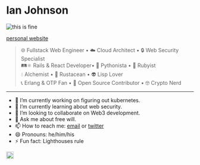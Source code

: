 # Ian Johnson

![this is fine](https://c.tenor.com/fKIG2kiLVPgAAAAM/this-is-fine-its-fine.gif)

[personal website](https://tacoda.dev)

> 🌐 Fullstack Web Engineer &bull; ☁️ Cloud Architect &bull; 🔒 Web Security Specialist \
> 🛤⚛️ Rails & React Developer&bull;  🐍 Pythonista &bull; 💎 Rubyist \
> 💧 Alchemist &bull; 🦀 Rustacean &bull; 👽 Lisp Lover \
> 📞 Erlang & OTP Fan &bull; 📖 Open Source Contributor &bull; 🤓 Crypto Nerd

---

- 🔭 I’m currently working on figuring out kubernetes.
- 🌱 I’m currently learning about web security.
- 👯 I’m looking to collaborate on Web3 development.
- 💬 Ask me about free will.
- 📫 How to reach me: [email](mailto:tacoda@hey.com) or [twitter](https://twitter.com/tacoda_dev)
- 😄 Pronouns: he/him/his
- ⚡ Fun fact: Lighthouses rule

<img src="https://cdn-icons-png.flaticon.com/512/753/753890.png" alt="lighthouse" width="20px"/>
